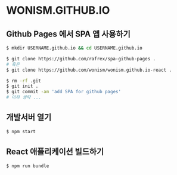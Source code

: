 # WONISM.GITHUB.IO

## Github Pages 에서 SPA 앱 사용하기
```sh
$ mkdir USERNAME.github.io && cd USERNAME.github.io

$ git clone https://github.com/rafrex/spa-github-pages .
# 혹은
$ git clone https://github.com/wonism/wonism.github.io-react .

$ rm -rf .git
$ git init .
$ git commit -am 'add SPA for github pages'
# 이하 생략 ...
```

## 개발서버 열기
```sh
$ npm start
```

## React 애플리케이션 빌드하기
```sh
$ npm run bundle
```

